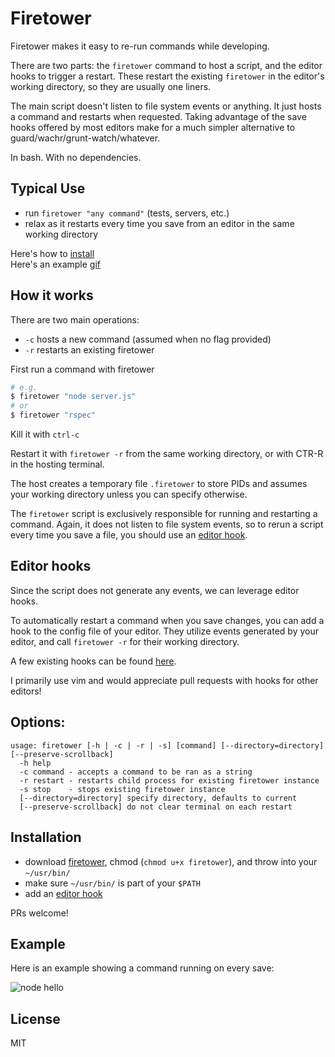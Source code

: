# Firetower

Firetower makes it easy to re-run commands while developing.

There are two parts: the `firetower` command to host a script, and the editor hooks to trigger a restart. These restart the existing `firetower` in the editor's working directory, so they are usually one liners.

The main script doesn't listen to file system events or anything. It just hosts a command and restarts when requested. Taking advantage of the save hooks offered by most editors make for a much simpler alternative to guard/wachr/grunt-watch/whatever.

In bash. With no dependencies.

## Typical Use

- run `firetower "any command"` (tests, servers, etc.)
- relax as it restarts every time you save from an editor in the same working directory

Here's how to [install](#installation)  
Here's an example [gif](#example)

## How it works

There are two main operations:
- `-c` hosts a new command (assumed when no flag provided)
- `-r` restarts an existing firetower

First run a command with firetower
```bash
# e.g.
$ firetower "node server.js"
# or
$ firetower "rspec"
```

Kill it with `ctrl-c`

Restart it with `firetower -r` from the same working directory, or with CTR-R in the hosting terminal.

The host creates a temporary file `.firetower` to store PIDs and assumes your working directory unless you can specify otherwise.

The `firetower` script is exclusively responsible for running and restarting a command. Again, it does not listen to file system events, so to rerun a script every time you save a file, you should use an [editor hook](#editor-hooks).

## Editor hooks

Since the script does not generate any events, we can leverage editor hooks.

To automatically restart a command when you save changes, you can add a hook to the config file of your editor.
They utilize events generated by your editor, and call `firetower -r` for their working directory.

A few existing hooks can be found [here](https://github.com/mweitzel/firetower/blob/master/hooks).

I primarily use vim and would appreciate pull requests with hooks for other editors!

## Options:

```
usage: firetower [-h | -c | -r | -s] [command] [--directory=directory] [--preserve-scrollback]
  -h help
  -c command - accepts a command to be ran as a string
  -r restart - restarts child process for existing firetower instance
  -s stop    - stops existing firetower instance
  [--directory=directory] specify directory, defaults to current
  [--preserve-scrollback] do not clear terminal on each restart
```
## Installation

- download [firetower](https://github.com/mweitzel/firetower/blob/master/firetower), chmod (`chmod u+x firetower`), and throw into your `~/usr/bin/`
- make sure `~/usr/bin/` is part of your `$PATH`
- add an [editor hook](#editor-hooks)

PRs welcome!

## Example

Here is an example showing a command running on every save:

![node hello](https://cloud.githubusercontent.com/assets/318925/14260206/66b99c7a-fa78-11e5-9a7a-8dd11587fa99.gif "rspec example")

## License

MIT
